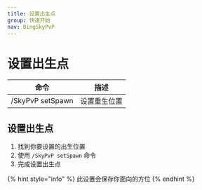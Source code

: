 ```yaml
---
title: 设置出生点
group: 快速开始
nav: BingSkyPvP
---
```


# 设置出生点

| 命令             | 描述         |
| ---------------- | ------------ |
| /SkyPvP setSpawn | 设置重生位置 |

## 设置出生点

1. 找到你要设置的出生位置
2. 使用 `/SkyPvP setSpawn` 命令
3. 完成设置出生点

{% hint style="info" %}
此设置会保存你面向的方位
{% endhint %}
